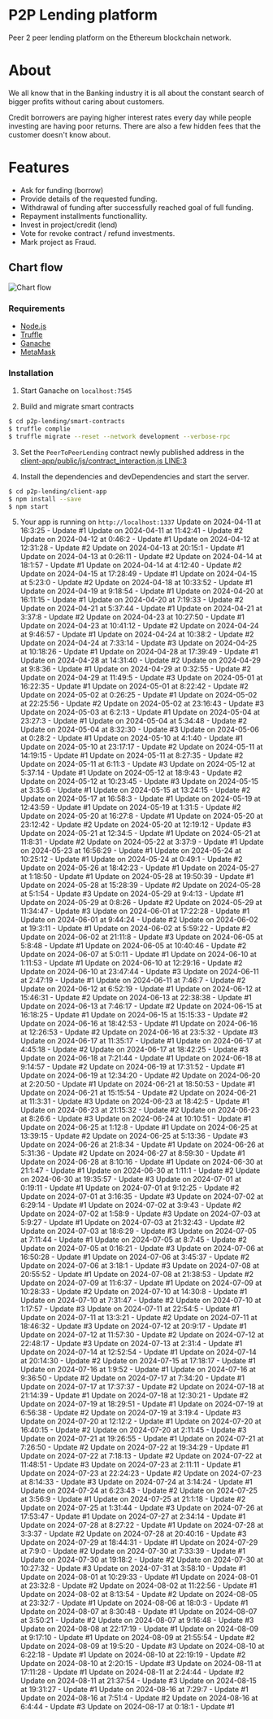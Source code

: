 # P2P Lending platform
Peer 2 peer lending platform on the Ethereum blockchain network.

# About

We all know that in the Banking industry it is all about the constant search of bigger profits without caring about customers.

Credit borrowers are paying higher interest rates every day while people investing are having poor returns. There are also a few hidden fees that the customer doesn't know about.


# Features

  - Ask for funding (borrow)
  - Provide details of the requested funding.
  - Withdrawal of funding after successfully reached goal of full funding.
  - Repayment installments functionallity.
  - Invest in project/credit (lend)
  - Vote for revoke contract / refund investments.
  - Mark project as Fraud.
  
## Chart flow

![Chart flow](https://i.imgur.com/vRq7nAN.png)



### Requirements
* [Node.js](https://nodejs.org/)
* [Truffle](https://truffleframework.com/)
* [Ganache](https://truffleframework.com/ganache/)
* [MetaMask](https://metamask.io/)
    
### Installation

1. Start Ganache on ``localhost:7545``   

2. Build and migrate smart contracts

```sh
$ cd p2p-lending/smart-contracts
$ truffle complie
$ truffle migrate --reset --network development --verbose-rpc
```

3. Set the ``PeerToPeerLending`` contract newly published address in the [client-app/public/js/contract_interaction.js LINE:3](https://github.com/mradkov/p2p-lending/blob/370bde2a452caff4831d5e91157f733ce9921a99/client-app/public/js/contract_interaction.js#L5) 

4. Install the dependencies and devDependencies and start the server.

```sh
$ cd p2p-lending/client-app
$ npm install --save
$ npm start
```

5. Your app is running on ``http://localhost:1337``
Update on 2024-04-11 at 16:3:25 - Update #1
Update on 2024-04-11 at 11:42:41 - Update #2
Update on 2024-04-12 at 0:46:2 - Update #1
Update on 2024-04-12 at 12:31:28 - Update #2
Update on 2024-04-13 at 20:15:1 - Update #1
Update on 2024-04-13 at 0:26:11 - Update #2
Update on 2024-04-14 at 18:1:57 - Update #1
Update on 2024-04-14 at 4:12:40 - Update #2
Update on 2024-04-15 at 17:28:49 - Update #1
Update on 2024-04-15 at 5:23:0 - Update #2
Update on 2024-04-18 at 10:33:52 - Update #1
Update on 2024-04-19 at 9:18:54 - Update #1
Update on 2024-04-20 at 16:11:15 - Update #1
Update on 2024-04-20 at 7:19:33 - Update #2
Update on 2024-04-21 at 5:37:44 - Update #1
Update on 2024-04-21 at 3:37:8 - Update #2
Update on 2024-04-23 at 10:27:50 - Update #1
Update on 2024-04-23 at 10:41:12 - Update #2
Update on 2024-04-24 at 9:46:57 - Update #1
Update on 2024-04-24 at 10:38:2 - Update #2
Update on 2024-04-24 at 7:33:14 - Update #3
Update on 2024-04-25 at 10:18:26 - Update #1
Update on 2024-04-28 at 17:39:49 - Update #1
Update on 2024-04-28 at 14:31:40 - Update #2
Update on 2024-04-29 at 9:8:36 - Update #1
Update on 2024-04-29 at 0:32:55 - Update #2
Update on 2024-04-29 at 11:49:5 - Update #3
Update on 2024-05-01 at 16:22:35 - Update #1
Update on 2024-05-01 at 8:22:42 - Update #2
Update on 2024-05-02 at 0:26:25 - Update #1
Update on 2024-05-02 at 22:25:56 - Update #2
Update on 2024-05-02 at 23:16:43 - Update #3
Update on 2024-05-03 at 6:2:13 - Update #1
Update on 2024-05-04 at 23:27:3 - Update #1
Update on 2024-05-04 at 5:34:48 - Update #2
Update on 2024-05-04 at 8:32:30 - Update #3
Update on 2024-05-06 at 0:28:2 - Update #1
Update on 2024-05-10 at 4:1:40 - Update #1
Update on 2024-05-10 at 23:17:17 - Update #2
Update on 2024-05-11 at 14:19:15 - Update #1
Update on 2024-05-11 at 8:27:35 - Update #2
Update on 2024-05-11 at 6:11:3 - Update #3
Update on 2024-05-12 at 5:37:14 - Update #1
Update on 2024-05-12 at 18:9:43 - Update #2
Update on 2024-05-12 at 10:23:45 - Update #3
Update on 2024-05-15 at 3:35:6 - Update #1
Update on 2024-05-15 at 13:24:15 - Update #2
Update on 2024-05-17 at 16:58:3 - Update #1
Update on 2024-05-19 at 12:43:59 - Update #1
Update on 2024-05-19 at 1:31:5 - Update #2
Update on 2024-05-20 at 16:27:8 - Update #1
Update on 2024-05-20 at 23:12:42 - Update #2
Update on 2024-05-20 at 12:19:12 - Update #3
Update on 2024-05-21 at 12:34:5 - Update #1
Update on 2024-05-21 at 11:8:31 - Update #2
Update on 2024-05-22 at 3:37:9 - Update #1
Update on 2024-05-23 at 16:56:29 - Update #1
Update on 2024-05-24 at 10:25:12 - Update #1
Update on 2024-05-24 at 0:49:1 - Update #2
Update on 2024-05-26 at 18:42:23 - Update #1
Update on 2024-05-27 at 1:18:50 - Update #1
Update on 2024-05-28 at 19:50:39 - Update #1
Update on 2024-05-28 at 15:28:39 - Update #2
Update on 2024-05-28 at 5:1:54 - Update #3
Update on 2024-05-29 at 9:4:13 - Update #1
Update on 2024-05-29 at 0:8:26 - Update #2
Update on 2024-05-29 at 11:34:47 - Update #3
Update on 2024-06-01 at 17:22:28 - Update #1
Update on 2024-06-01 at 9:44:24 - Update #2
Update on 2024-06-02 at 19:3:11 - Update #1
Update on 2024-06-02 at 5:59:22 - Update #2
Update on 2024-06-02 at 21:11:8 - Update #3
Update on 2024-06-05 at 5:8:48 - Update #1
Update on 2024-06-05 at 10:40:46 - Update #2
Update on 2024-06-07 at 5:0:11 - Update #1
Update on 2024-06-10 at 1:11:53 - Update #1
Update on 2024-06-10 at 12:29:16 - Update #2
Update on 2024-06-10 at 23:47:44 - Update #3
Update on 2024-06-11 at 2:47:19 - Update #1
Update on 2024-06-11 at 7:46:7 - Update #2
Update on 2024-06-12 at 6:52:19 - Update #1
Update on 2024-06-12 at 15:46:31 - Update #2
Update on 2024-06-13 at 22:38:38 - Update #1
Update on 2024-06-13 at 7:46:17 - Update #2
Update on 2024-06-15 at 16:18:25 - Update #1
Update on 2024-06-15 at 15:15:33 - Update #2
Update on 2024-06-16 at 18:42:53 - Update #1
Update on 2024-06-16 at 12:26:53 - Update #2
Update on 2024-06-16 at 23:5:32 - Update #3
Update on 2024-06-17 at 11:35:17 - Update #1
Update on 2024-06-17 at 4:45:18 - Update #2
Update on 2024-06-17 at 18:42:25 - Update #3
Update on 2024-06-18 at 7:21:44 - Update #1
Update on 2024-06-18 at 9:14:57 - Update #2
Update on 2024-06-19 at 17:31:52 - Update #1
Update on 2024-06-19 at 12:34:20 - Update #2
Update on 2024-06-20 at 2:20:50 - Update #1
Update on 2024-06-21 at 18:50:53 - Update #1
Update on 2024-06-21 at 15:15:54 - Update #2
Update on 2024-06-21 at 11:3:31 - Update #3
Update on 2024-06-23 at 18:42:5 - Update #1
Update on 2024-06-23 at 21:15:32 - Update #2
Update on 2024-06-23 at 8:26:6 - Update #3
Update on 2024-06-24 at 10:10:51 - Update #1
Update on 2024-06-25 at 1:12:8 - Update #1
Update on 2024-06-25 at 13:39:15 - Update #2
Update on 2024-06-25 at 5:13:36 - Update #3
Update on 2024-06-26 at 21:8:34 - Update #1
Update on 2024-06-26 at 5:31:36 - Update #2
Update on 2024-06-27 at 8:59:30 - Update #1
Update on 2024-06-28 at 8:10:16 - Update #1
Update on 2024-06-30 at 21:1:47 - Update #1
Update on 2024-06-30 at 1:11:1 - Update #2
Update on 2024-06-30 at 19:35:57 - Update #3
Update on 2024-07-01 at 0:19:11 - Update #1
Update on 2024-07-01 at 9:12:25 - Update #2
Update on 2024-07-01 at 3:16:35 - Update #3
Update on 2024-07-02 at 6:29:14 - Update #1
Update on 2024-07-02 at 3:9:43 - Update #2
Update on 2024-07-02 at 1:58:9 - Update #3
Update on 2024-07-03 at 5:9:27 - Update #1
Update on 2024-07-03 at 21:32:43 - Update #2
Update on 2024-07-03 at 18:6:29 - Update #3
Update on 2024-07-05 at 7:11:44 - Update #1
Update on 2024-07-05 at 8:7:45 - Update #2
Update on 2024-07-05 at 0:16:21 - Update #3
Update on 2024-07-06 at 16:50:28 - Update #1
Update on 2024-07-06 at 3:45:37 - Update #2
Update on 2024-07-06 at 3:18:1 - Update #3
Update on 2024-07-08 at 20:55:52 - Update #1
Update on 2024-07-08 at 21:38:53 - Update #2
Update on 2024-07-09 at 11:6:37 - Update #1
Update on 2024-07-09 at 10:28:33 - Update #2
Update on 2024-07-10 at 14:30:8 - Update #1
Update on 2024-07-10 at 7:31:47 - Update #2
Update on 2024-07-10 at 1:17:57 - Update #3
Update on 2024-07-11 at 22:54:5 - Update #1
Update on 2024-07-11 at 13:3:21 - Update #2
Update on 2024-07-11 at 18:46:32 - Update #3
Update on 2024-07-12 at 20:9:17 - Update #1
Update on 2024-07-12 at 11:57:30 - Update #2
Update on 2024-07-12 at 22:48:17 - Update #3
Update on 2024-07-13 at 2:31:4 - Update #1
Update on 2024-07-14 at 12:52:54 - Update #1
Update on 2024-07-14 at 20:14:30 - Update #2
Update on 2024-07-15 at 17:18:17 - Update #1
Update on 2024-07-16 at 1:9:52 - Update #1
Update on 2024-07-16 at 9:36:50 - Update #2
Update on 2024-07-17 at 7:34:20 - Update #1
Update on 2024-07-17 at 17:37:37 - Update #2
Update on 2024-07-18 at 21:14:39 - Update #1
Update on 2024-07-18 at 12:30:21 - Update #2
Update on 2024-07-19 at 18:29:51 - Update #1
Update on 2024-07-19 at 6:56:38 - Update #2
Update on 2024-07-19 at 3:19:4 - Update #3
Update on 2024-07-20 at 12:12:2 - Update #1
Update on 2024-07-20 at 16:40:15 - Update #2
Update on 2024-07-20 at 2:11:45 - Update #3
Update on 2024-07-21 at 19:26:55 - Update #1
Update on 2024-07-21 at 7:26:50 - Update #2
Update on 2024-07-22 at 19:34:29 - Update #1
Update on 2024-07-22 at 7:18:13 - Update #2
Update on 2024-07-22 at 11:48:51 - Update #3
Update on 2024-07-23 at 2:11:11 - Update #1
Update on 2024-07-23 at 22:24:23 - Update #2
Update on 2024-07-23 at 8:14:33 - Update #3
Update on 2024-07-24 at 3:14:24 - Update #1
Update on 2024-07-24 at 6:23:43 - Update #2
Update on 2024-07-25 at 3:56:9 - Update #1
Update on 2024-07-25 at 21:1:18 - Update #2
Update on 2024-07-25 at 1:31:44 - Update #3
Update on 2024-07-26 at 17:53:47 - Update #1
Update on 2024-07-27 at 2:34:14 - Update #1
Update on 2024-07-28 at 8:27:22 - Update #1
Update on 2024-07-28 at 3:3:37 - Update #2
Update on 2024-07-28 at 20:40:16 - Update #3
Update on 2024-07-29 at 18:44:31 - Update #1
Update on 2024-07-29 at 7:9:0 - Update #2
Update on 2024-07-30 at 7:33:39 - Update #1
Update on 2024-07-30 at 19:18:2 - Update #2
Update on 2024-07-30 at 10:27:32 - Update #3
Update on 2024-07-31 at 3:58:10 - Update #1
Update on 2024-08-01 at 10:29:33 - Update #1
Update on 2024-08-01 at 23:32:8 - Update #2
Update on 2024-08-02 at 11:22:56 - Update #1
Update on 2024-08-02 at 8:13:54 - Update #2
Update on 2024-08-05 at 23:32:7 - Update #1
Update on 2024-08-06 at 18:0:3 - Update #1
Update on 2024-08-07 at 8:30:48 - Update #1
Update on 2024-08-07 at 3:50:21 - Update #2
Update on 2024-08-07 at 9:16:48 - Update #3
Update on 2024-08-08 at 22:17:19 - Update #1
Update on 2024-08-09 at 9:17:10 - Update #1
Update on 2024-08-09 at 21:55:54 - Update #2
Update on 2024-08-09 at 19:5:20 - Update #3
Update on 2024-08-10 at 6:22:18 - Update #1
Update on 2024-08-10 at 22:19:19 - Update #2
Update on 2024-08-10 at 2:20:15 - Update #3
Update on 2024-08-11 at 17:11:28 - Update #1
Update on 2024-08-11 at 2:24:44 - Update #2
Update on 2024-08-11 at 21:37:54 - Update #3
Update on 2024-08-15 at 19:31:27 - Update #1
Update on 2024-08-16 at 7:29:7 - Update #1
Update on 2024-08-16 at 7:51:4 - Update #2
Update on 2024-08-16 at 6:4:44 - Update #3
Update on 2024-08-17 at 0:18:1 - Update #1
